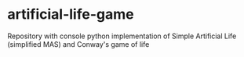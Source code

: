 # artificial-life-game
Repository with console python implementation of Simple Artificial Life (simplified MAS) and Conway's game of life
